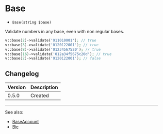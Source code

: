 # Base

- `Base(string $base)`

Validate numbers in any base, even with non regular bases.

```php
v::base(2)->validate('011010001'); // true
v::base(3)->validate('0120122001'); // true
v::base(8)->validate('01234567520'); // true
v::base(16)->validate('012a34f5675c20d'); // true
v::base(2)->validate('0120122001'); // false
```

## Changelog

Version | Description
--------|-------------
  0.5.0 | Created

***
See also:

- [BaseAccount](BaseAccount.md)
- [Bic](Bic.md)
